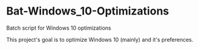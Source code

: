 # Bat-Windows_10-Optimizations
Batch script for Windows 10 optimizations

This project's goal is to optimize Windows 10 (mainly) and it's preferences. 
